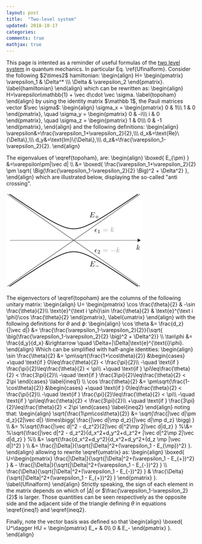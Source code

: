 ```yaml
---
layout: post
title:  "Two-level system"
updated: 2018-10-17
categories:
comments: true
mathjax: true
---
```


<div>
This page is intented as a reminder of useful formulas of the <a href="https://en.wikipedia.org/wiki/Two-state_quantum_system">two level system</a> in quantum mechanics. In particular Eq. \ref{Ufinalform}. Consider the following $2\times2$ hamiltonian:
\begin{align}
H=
\begin{pmatrix}
\varepsilon_1 & \Delta^* \\\ 
\Delta & \varepsilon_2
\end{pmatrix}.
\label{hamiltonian}
\end{align}
which can be rewritten as:
\begin{align}
H=\varepsilon\mathbb{1} + \vec d\cdot \vec \sigma.
\label{topoham}
\end{align}
by using the identity matrix $\mathbb 1$, the Pauli matrices vector $\vec \sigma$:
\begin{align}
\sigma_x = 
\begin{pmatrix}
0 & 1\\\ 
1 & 0
\end{pmatrix},
\quad
\sigma_y = 
\begin{pmatrix}
0 & -i\\\ 
i & 0
\end{pmatrix},
\quad
\sigma_z = 
\begin{pmatrix}
1 & 0\\\ 
0 & -1
\end{pmatrix},
\end{align}
and the following definitions:
\begin{align}
\varepsilon&=\frac{\varepsilon_1+\varepsilon_2}{2},\\\ 
d_x&=\text{Re}\{\Delta\},\\\ 
d_y&=\text{Im}\{\Delta\},\\\ 
d_z&=\frac{\varepsilon_1-\varepsilon_2}{2}.
\end{align}


The eigenvalues of \eqref{topoham}, are:
\begin{align}
\boxed{
E_{\pm}
}
&=\varepsilon\pm|\vec d|
\\\ 
&=
\boxed{
\frac{\varepsilon_1+\varepsilon_2}{2} \pm \sqrt{ \Big(\frac{\varepsilon_1-\varepsilon_2}{2} \Big)^2 + \Delta^2}
},
\end{align}
which are illustrated below, displaying the so-called "anti crossing".

<img class="center" src="/img/anticrossing.png" title="Anti-crossing"  width="360px"/>
<br>

The eigenvectors of \eqref{topoham} are the columns of the following unitary matrix:
\begin{align}
U=
\begin{pmatrix}
\cos \frac{\theta}{2} & -\sin \frac{\theta}{2}\\\ 
\text{e}^{\text i \phi}\sin \frac{\theta}{2} & \text{e}^{\text i \phi}\cos \frac{\theta}{2}
\end{pmatrix},
\label{umatrix}
\end{align}
with the following definitions for $\theta$ and $\phi$:
\begin{align}
\cos \theta &= \frac{d_z}{|\vec d|} 
&= \frac{\frac{\varepsilon_1-\varepsilon_2}{2}}{\sqrt{ \big(\frac{\varepsilon_1-\varepsilon_2}{2} \big)^2 + \Delta^2}}
\\\ 
\tan\phi &= \frac{d_y}{d_x}
&\rightarrow \quad \Delta=|\Delta|\text{e}^{\text{i}\phi}.
\end{align}
Which can be simplified with half-angle identities:
\begin{align}
\sin \frac{\theta}{2} &= \pm\sqrt{\frac{1+\cos\theta}{2}}
&\begin{cases}
+\quad \text{if } 0\leq\frac{\theta}{2} < \frac{\pi}{2}\\\ 
-\quad \text{if }  \frac{\pi}{2}\leq\frac{\theta}{2} < \pi\\\ 
+\quad \text{if } \pi\leq\frac{\theta}{2} < \frac{3\pi}{2}\\\ 
-\quad \text{if } \frac{3\pi}{2}\leq\frac{\theta}{2} < 2\pi
\end{cases}
\label{ineq1}
\\\ 
\cos \frac{\theta}{2} &= \pm\sqrt{\frac{1-\cos\theta}{2}}
&\begin{cases}
+\quad \text{if } 0\leq\frac{\theta}{2} < \frac{\pi}{2}\\\ 
-\quad \text{if }  \frac{\pi}{2}\leq\frac{\theta}{2} < \pi\\\ 
-\quad \text{if } \pi\leq\frac{\theta}{2} < \frac{3\pi}{2}\\\ 
+\quad \text{if } \frac{3\pi}{2}\leq\frac{\theta}{2} < 2\pi
\end{cases}
\label{ineq2}
\end{align}
noting that:
\begin{align}
\sqrt{\frac{1\pm\cos\theta}{2}}
&=
\sqrt{\frac{|\vec d|\pm d_z}{2|\vec d|} \times\bigg( \frac{|\vec d|\mp d_z}{|\vec d|\mp d_z} \bigg) }
\\\ 
&=
%\sqrt{\frac{|\vec d|^2 - d_z^2}{2|\vec d|^2\mp 2|\vec d|d_z} }
%\\&=
%\sqrt{\frac{|\vec d|^2 - d_z^2}{d_x^2+d_y^2+d_z^2+ |\vec d|^2\mp 2|\vec d|d_z} }
%\\\ &=
\sqrt{\frac{d_x^2+d_y^2}{d_x^2+d_y^2+(d_z \mp |\vec d|)^2} }
\\\ 
&=
\frac{|\Delta|}{\sqrt{|\Delta|^2+(\varepsilon_1 - E_{\mp})^2} }.
\end{align}
allowing to rewrite \eqref{umatrix} as:
\begin{align}
\boxed{
U=\begin{pmatrix}
\frac{|\Delta|}{\sqrt{|\Delta|^2+(\varepsilon_1 - E_{+})^2} } 
& - \frac{|\Delta|}{\sqrt{|\Delta|^2+(\varepsilon_1 - E_{-})^2} } 
\\\ 
\frac{\Delta}{\sqrt{|\Delta|^2+(\varepsilon_1 - E_{-})^2} } 
&
\frac{\Delta}{\sqrt{|\Delta|^2+(\varepsilon_1 - E_{+})^2} } 
\end{pmatrix}
}.
\label{Ufinalform}
\end{align}
Strictly speaking, the sign of each element in the matrix depends on which of 
$|\Delta|$ or $\frac{\varepsilon_1-\varepsilon_2}{2}$ is larger. Those quantities can be seen respectively as the opposite side and the adjacent side of the triangle defining $\theta$ in equations \eqref{ineq1} and \eqref{ineq2}.

Finally, note the vector basis was defined so that
\begin{align}
\boxed{
U^\dagger HU = 
\begin{pmatrix}
E_+ & 0\\\ 
0 & E_-
\end{pmatrix}
}.
\end{align}
</div>

